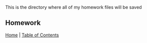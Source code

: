 This is the directory where all of my homework files will be saved

## Homework





[Home](../README.md) |
[Table of Contents](../TableOfContents.md) 
